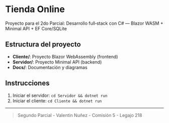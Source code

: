 # Tienda Online

Proyecto para el 2do Parcial: Desarrollo full‑stack con C# — Blazor WASM + Minimal API + EF Core/SQLite

## Estructura del proyecto
- **Cliente/**: Proyecto Blazor WebAssembly (frontend)
- **Servidor/**: Proyecto Minimal API (backend)
- **Docs/**: Documentación y diagramas

## Instrucciones
1. Iniciar el servidor: `cd Servidor && dotnet run`
2. Iniciar el cliente: `cd Cliente && dotnet run`

---

> Segundo Parcial - Valentin Nuñez - Comisión 5 - Legajo 218 
